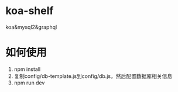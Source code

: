 # koa-shelf
koa&amp;mysql2&amp;graphql
# 如何使用
1. npm install
2. 复制config/db-template.js到config/db.js，然后配置数据库相关信息
3. npm run dev
